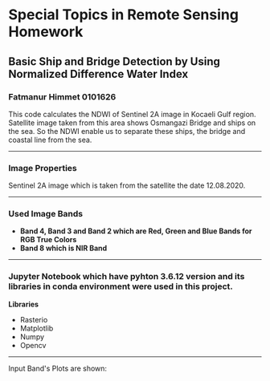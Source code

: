 # Special Topics in Remote Sensing Homework
## Basic Ship and Bridge Detection by Using Normalized Difference Water Index
### Fatmanur Himmet 0101626
This code calculates the NDWI of Sentinel 2A image in Kocaeli Gulf region. Satellite image taken from this area shows Osmangazi Bridge and ships on the sea. So the NDWI enable us to separate these ships, the bridge and coastal line from the sea. 

***
### Image Properties
Sentinel 2A image which is taken from the satellite the date 12.08.2020. 

***
### Used Image Bands
- __Band 4, Band 3 and Band 2 which are Red, Green and Blue Bands for RGB True Colors__
- __Band 8 which is NIR Band__

***
### Jupyter Notebook which have pyhton 3.6.12 version and its libraries in conda environment were used in this project.
 __Libraries__
- Rasterio
- Matplotlib
- Numpy
- Opencv

***
Input Band's Plots are shown: 



